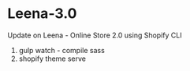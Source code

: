 # Leena-3.0

Update on Leena - Online Store 2.0 using Shopify CLI

1. gulp watch - compile sass
2. shopify theme serve
